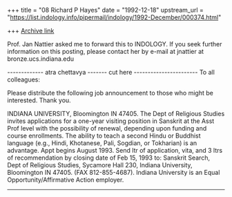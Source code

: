 +++
title = "08 Richard P Hayes"
date = "1992-12-18"
upstream_url = "https://list.indology.info/pipermail/indology/1992-December/000374.html"

+++
[Archive link](https://list.indology.info/pipermail/indology/1992-December/000374.html)


Prof. Jan Nattier asked me to forward this to INDOLOGY. If you seek
further information on this posting, please contact her by e-mail at
jnattier at bronze.ucs.indiana.edu

------------- atra chettavya ------- cut here -----------------------
To all colleagues:

Please distribute the following job announcement to those who might be
interested. Thank you.

INDIANA UNIVERSITY, Bloomington IN 47405.  The Dept of Religious Studies
invites applications for a one-year visiting position in Sanskrit at the
Asst Prof level with the possibility of renewal, depending upon funding
and course enrollments.  The ability to teach a second Hindu or Buddhist
language (e.g., Hindi, Khotanese, Pali, Sogdian, or Tokharian) is an
advantage.  Appt begins August 1993.  Send ltr of application, vita, and
3 ltrs of recommendation by closing date of Feb 15, 1993 to:  Sanskrit
Search, Dept of Religious Studies, Sycamore Hall 230, Indiana University,
Bloomington IN 47405.  (FAX 812-855-4687).  Indiana University is an
Equal Opportunity/Affirmative Action employer.

---------




